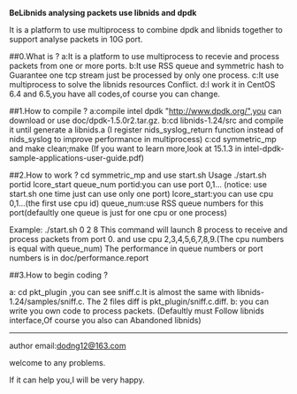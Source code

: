 __BeLibnids analysing packets use libnids and dpdk__

It is a platform to use multiprocess to combine dpdk and libnids together to support analyse packets in 10G port.

##0.What is ?
  a:It is a platform to use multiprocess to recevie and process packets from one or more ports.
  b:It use RSS queue and symmetric hash to Guarantee one tcp stream just be processed by only one process.
  c:It use multiprocess to solve the libnids resources Conflict.
  d:I work it in CentOS 6.4 and 6.5,you have all codes,of course you can change.

##1.How to compile ?
  a:compile intel dpdk "http://www.dpdk.org/",you can download or use doc/dpdk-1.5.0r2.tar.gz.
  b:cd libnids-1.24/src and compile it until generate a libnids.a
  (I register nids_syslog_return function instead of nids_syslog to improve performance in multiprocess)
  c:cd symmetric_mp and make clean;make
  (If you want to learn more,look at 15.1.3 in intel-dpdk-sample-applications-user-guide.pdf)

##2.How to work ?
  cd symmetric_mp and use start.sh
  Usage ./start.sh portid lcore_start queue_num
  portid:you can use port 0,1... (notice: use start.sh one time just can use only one port)
  lcore_start:you can use cpu 0,1...(the first use cpu id)
  queue_num:use RSS queue numbers for this port(defaultly one queue is just for one cpu or one process)

  Example:
 ./start.sh 0 2 8
 This command will launch 8 process to receive and process packets from port 0.
 and use cpu 2,3,4,5,6,7,8,9.(The cpu numbers is equal with queue_num)
 The performance in queue numbers or port numbers is in doc/performance.report

##3.How to begin coding ?

  a: cd pkt_plugin ,you can see sniff.c.It is almost the same with libnids-1.24/samples/sniff.c.
  The 2 files diff is pkt_plugin/sniff.c.diff.
  b: you can write you own code to process packets.
  (Defaultly must Follow libnids interface,Of course you also can Abandoned libnids)

-----------------------------------------------------------

author email:dodng12@163.com

welcome to any problems.

If it can help you,I will be very happy.
